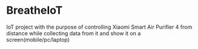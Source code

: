 # BreatheIoT
IoT project with the purpose of controlling Xiaomi Smart Air Purifier 4 from distance while collecting data from it and show it on a screen(mobile/pc/laptop)
